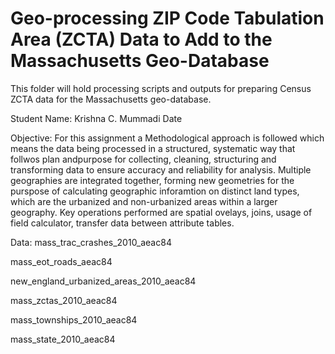 # Geo-processing ZIP Code Tabulation Area (ZCTA) Data to Add to the Massachusetts Geo-Database

This folder will hold processing scripts and outputs for preparing Census ZCTA data for the Massachusetts geo-database.

Student Name: Krishna C. Mummadi
Date 

Objective: For this assignment a Methodological approach is followed which means the data being processed in a structured, systematic way that follwos plan andpurpose for collecting, cleaning, structuring and transforming data to ensure accuracy and reliability for analysis. Multiple geographies are integrated together, forming new geometries for the purspose of calculating geographic inforamtion on distinct land types, which are the urbanized and non-urbanized areas within a larger geography. Key operations performed are spatial ovelays, joins, usage of field calculator, transfer data between attribute tables. 

Data:
mass_trac_crashes_2010_aeac84

mass_eot_roads_aeac84

new_england_urbanized_areas_2010_aeac84

mass_zctas_2010_aeac84

mass_townships_2010_aeac84

mass_state_2010_aeac84


